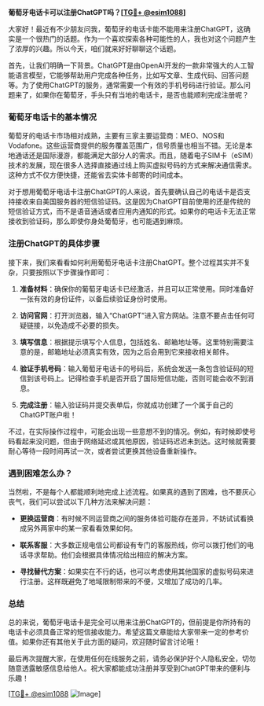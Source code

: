 **葡萄牙电话卡可以注册ChatGPT吗？[[TG💪+ @esim1088](https://t.me/s/esim1088)]**

大家好！最近有不少朋友问我，葡萄牙的电话卡能不能用来注册ChatGPT，这确实是一个很热门的话题。作为一个喜欢探索各种可能性的人，我也对这个问题产生了浓厚的兴趣。所以今天，咱们就来好好聊聊这个话题。

首先，让我们明确一下背景。ChatGPT是由OpenAI开发的一款非常强大的人工智能语言模型，它能够帮助用户完成各种任务，比如写文章、生成代码、回答问题等。为了使用ChatGPT的服务，通常需要一个有效的手机号码进行验证。那么问题来了，如果你在葡萄牙，手头只有当地的电话卡，是否也能顺利完成注册呢？

### 葡萄牙电话卡的基本情况

葡萄牙的电话卡市场相对成熟，主要有三家主要运营商：MEO、NOS和Vodafone。这些运营商提供的服务覆盖范围广，信号质量也相当不错。无论是本地通话还是国际漫游，都能满足大部分人的需求。而且，随着电子SIM卡（eSIM）技术的发展，现在很多人选择直接通过线上购买虚拟号码的方式来解决通信需求。这种方式不仅方便快捷，还能省去实体卡邮寄的时间成本。

对于想用葡萄牙电话卡注册ChatGPT的人来说，首先要确认自己的电话卡是否支持接收来自美国服务器的短信验证码。这是因为ChatGPT目前使用的还是传统的短信验证方式，而不是语音通话或者应用内通知的形式。如果你的电话卡无法正常接收到验证码，那么即使你身处葡萄牙，也可能遇到麻烦。

### 注册ChatGPT的具体步骤

接下来，我们来看看如何利用葡萄牙电话卡注册ChatGPT。整个过程其实并不复杂，只要按照以下步骤操作即可：

1. **准备材料**：确保你的葡萄牙电话卡已经激活，并且可以正常使用。同时准备好一张有效的身份证件，以备后续验证身份时使用。
   
2. **访问官网**：打开浏览器，输入“ChatGPT”进入官方网站。注意不要点击任何可疑链接，以免造成不必要的损失。

3. **填写信息**：根据提示填写个人信息，包括姓名、邮箱地址等。这里特别需要注意的是，邮箱地址必须真实有效，因为之后会用到它来接收相关邮件。

4. **验证手机号码**：输入葡萄牙电话卡的号码后，系统会发送一条包含验证码的短信到该号码上。记得检查手机是否开启了国际短信功能，否则可能会收不到消息。

5. **完成注册**：输入验证码并提交表单后，你就成功创建了一个属于自己的ChatGPT账户啦！

不过，在实际操作过程中，可能会出现一些意想不到的情况。例如，有时候即使号码看起来没问题，但由于网络延迟或其他原因，验证码迟迟未到达。这时候就需要耐心等待一段时间再试一次，或者尝试更换其他设备重新操作。

### 遇到困难怎么办？

当然啦，不是每个人都能顺利地完成上述流程。如果真的遇到了困难，也不要灰心丧气，我们可以尝试以下几种方法来解决问题：

- **更换运营商**：有时候不同运营商之间的服务体验可能存在差异，不妨试试看换成另外两家中的某一家看看效果如何。
  
- **联系客服**：大多数正规电信公司都设有专门的客服热线，你可以拨打他们的电话寻求帮助。他们会根据具体情况给出相应的解决方案。
  
- **寻找替代方案**：如果实在不行的话，也可以考虑使用其他国家的虚拟号码来进行注册。这样既避免了地域限制带来的不便，又增加了成功的几率。

### 总结

总的来说，葡萄牙电话卡是完全可以用来注册ChatGPT的，但前提是你所持有的电话卡必须具备正常的短信接收能力。希望这篇文章能给大家带来一定的参考价值。如果你还有其他关于此方面的疑问，欢迎随时留言讨论哦！

最后再次提醒大家，在使用任何在线服务之前，请务必保护好个人隐私安全，切勿随意透露敏感信息给他人。祝大家都能成功注册并享受到ChatGPT带来的便利与乐趣！

[[TG💪+ @esim1088](https://t.me/s/esim1088) ![Image](https://i.postimg.cc/4NQfJmqS/Snipaste-2025-05-13-00-14-12.png)]